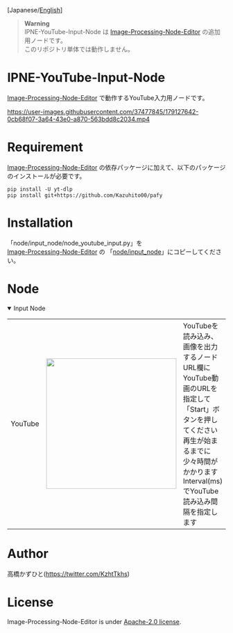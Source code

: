 [Japanese/[English](README_EN.md)]

> **Warning** <br>
> IPNE-YouTube-Input-Node は [Image-Processing-Node-Editor](https://github.com/Kazuhito00/Image-Processing-Node-Editor) の追加用ノードです。<br>
> このリポジトリ単体では動作しません。

# IPNE-YouTube-Input-Node
[Image-Processing-Node-Editor](https://github.com/Kazuhito00/Image-Processing-Node-Editor) で動作するYouTube入力用ノードです。

https://user-images.githubusercontent.com/37477845/179127642-0cb68f07-3a64-43e0-a870-563bdd8c2034.mp4

# Requirement
[Image-Processing-Node-Editor](https://github.com/Kazuhito00/Image-Processing-Node-Editor) の依存パッケージに加えて、以下のパッケージのインストールが必要です。
```
pip install -U yt-dlp
pip install git+https://github.com/Kazuhito00/pafy
```

# Installation
「node/input_node/node_youtube_input.py」を <br>
[Image-Processing-Node-Editor](https://github.com/Kazuhito00/Image-Processing-Node-Editor) の 「[node/input_node](https://github.com/Kazuhito00/Image-Processing-Node-Editor/tree/main/node/input_node)」にコピーしてください。

# Node
<details open>
<summary>Input Node</summary>

<table>
    <tr>
        <td width="200">
            YouTube
        </td>
        <td width="320">
            <img src="https://user-images.githubusercontent.com/37477845/179450682-f7cc8237-e9d8-4c0f-b5d8-d2caac453f04.png" loading="lazy" width="300px">
        </td>
        <td width="760">
            YouTubeを読み込み、画像を出力するノード<br>
            URL欄にYouTube動画のURLを指定して「Start」ボタンを押してください<br>
            再生が始まるまでに少々時間がかかります<br>
            Interval(ms)でYouTube読み込み間隔を指定します
        </td>
    </tr>
</table>

</details>

# Author
高橋かずひと(https://twitter.com/KzhtTkhs)
 
# License 
Image-Processing-Node-Editor is under [Apache-2.0 license](LICENSE).<br><br>
